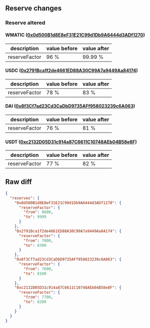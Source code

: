 ## Reserve changes

### Reserve altered

#### WMATIC ([0x0d500B1d8E8eF31E21C99d1Db9A6444d3ADf1270](https://polygonscan.com/address/0x0d500B1d8E8eF31E21C99d1Db9A6444d3ADf1270))

| description | value before | value after |
| --- | --- | --- |
| reserveFactor | 96 % | 99.99 % |


#### USDC ([0x2791Bca1f2de4661ED88A30C99A7a9449Aa84174](https://polygonscan.com/address/0x2791Bca1f2de4661ED88A30C99A7a9449Aa84174))

| description | value before | value after |
| --- | --- | --- |
| reserveFactor | 78 % | 83 % |


#### DAI ([0x8f3Cf7ad23Cd3CaDbD9735AFf958023239c6A063](https://polygonscan.com/address/0x8f3Cf7ad23Cd3CaDbD9735AFf958023239c6A063))

| description | value before | value after |
| --- | --- | --- |
| reserveFactor | 76 % | 81 % |


#### USDT ([0xc2132D05D31c914a87C6611C10748AEb04B58e8F](https://polygonscan.com/address/0xc2132D05D31c914a87C6611C10748AEb04B58e8F))

| description | value before | value after |
| --- | --- | --- |
| reserveFactor | 77 % | 82 % |


## Raw diff

```json
{
  "reserves": {
    "0x0d500B1d8E8eF31E21C99d1Db9A6444d3ADf1270": {
      "reserveFactor": {
        "from": 9600,
        "to": 9999
      }
    },
    "0x2791Bca1f2de4661ED88A30C99A7a9449Aa84174": {
      "reserveFactor": {
        "from": 7800,
        "to": 8300
      }
    },
    "0x8f3Cf7ad23Cd3CaDbD9735AFf958023239c6A063": {
      "reserveFactor": {
        "from": 7600,
        "to": 8100
      }
    },
    "0xc2132D05D31c914a87C6611C10748AEb04B58e8F": {
      "reserveFactor": {
        "from": 7700,
        "to": 8200
      }
    }
  }
}
```